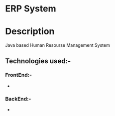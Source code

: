 # ERP System

# Description

Java based Human Resourse Management System 

## Technologies used:-
### FrontEnd:-
  - 
### BackEnd:-
  -
